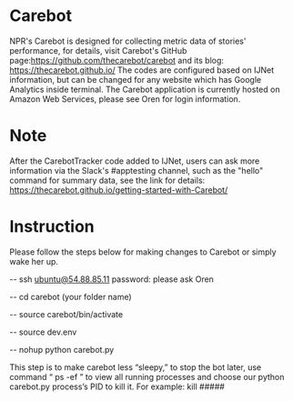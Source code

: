 # Carebot
NPR's Carebot is designed for collecting metric data of stories' performance, for details, visit Carebot's GitHub page:https://github.com/thecarebot/carebot and its blog: https://thecarebot.github.io/
The codes are configured based on IJNet information, but can be changed for any website which has Google Analytics inside terminal.
The Carebot application is currently hosted on Amazon Web Services, please see Oren for login information.
# Note
After the CarebotTracker code added to IJNet, users can ask more information via the Slack's #apptesting channel, such as the "hello" command for summary data, see the link for details: https://thecarebot.github.io/getting-started-with-Carebot/
# Instruction
Please follow the steps below for making changes to Carebot or simply wake her up.

-- ssh ubuntu@54.88.85.11    password: please ask Oren

-- cd carebot  (your folder name)

-- source carebot/bin/activate

-- source dev.env

-- nohup python carebot.py  

This step is to make carebot less “sleepy,” to stop the bot later, use command “ ps -ef ” to view all running processes and choose our python carebot.py process’s PID to kill it. For example: kill #####

